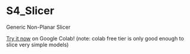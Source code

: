 # S4_Slicer
Generic Non-Planar Slicer

[Try it now](https://colab.research.google.com/github/jyjblrd/Radial_Non_Planar_Slicer) on Google Colab! (note: colab free tier is only good enough to slice very simple models)
